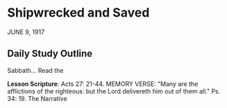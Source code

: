 # Shipwrecked and Saved
JUNE 9, 1917

## Daily Study Outline

Sabbath... Read the

**Lesson Scripture**: Acts 27: 21-44. MEMORY VERSE: "Many are the afflictions of the righteous: but the Lord delivereth him out of them all." Ps. 34: 19. The Narrative

